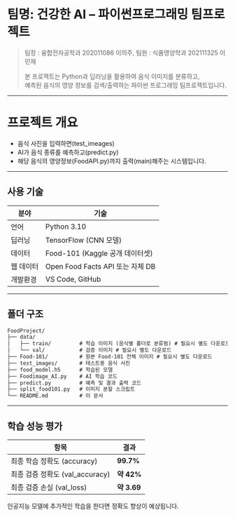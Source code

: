# 팀명: 건강한 AI – 파이썬프로그래밍 팀프로젝트
> 팀장 : 융합전자공학과 202011086 이의주,
> 팀원 : 식품영양학과 202111325 이민재
> 
> 본 프로젝트는 Python과 딥러닝을 활용하여 음식 이미지를 분류하고,  
> 예측된 음식의 영양 정보를 검색/출력하는 파이썬 프로그래밍 팀프로젝트입니다.

---

# 프로젝트 개요

- 음식 사진을 입력하면(test_imeages)  
- AI가 음식 종류를 예측하고(predict.py)  
- 해당 음식의 영양정보(FoodAPI.py)까지 출력(main)해주는 시스템입니다.

---

## 사용 기술

| 분야 | 기술 |
|------|------|
| 언어 | Python 3.10 | # 작성일 기준 3.13에서 지원하지 않음.
| 딥러닝 | TensorFlow (CNN 모델) |
| 데이터 | Food-101 (Kaggle 공개 데이터셋) |
| 웹 데이터 | Open Food Facts API 또는 자체 DB |
| 개발환경 | VS Code, GitHub |

---

## 폴더 구조

```markdown
FoodProject/
├── data/
│   ├── train/         # 학습 이미지 (음식별 폴더로 분류됨) # 필요시 별도 다운로드
│   └── val/           # 검증 이미지 # 필요시 별도 다운로드
├── Food-101/          # 원본 Food-101 전체 이미지 # 필요시 별도 다운로드
├── test_images/       # 테스트용 음식 사진
├── food_model.h5      # 학습된 모델
├── Foodimage_AI.py    # AI 학습 코드
├── predict.py         # 예측 및 결과 출력 코드
├── split_food101.py   # 이미지 분할 스크립트
└── README.md          # 이 문서
```
---

## 학습 성능 평가

| 항목 | 결과 |
|------|------|
| 최종 학습 정확도 (accuracy) | **99.7%** |
| 최종 검증 정확도 (val_accuracy) | **약 42%** |
| 최종 검증 손실 (val_loss) | **약 3.69** |

인공지능 모델에 추가적인 학습을 한다면 정확도 향상이 예상됩니다.
